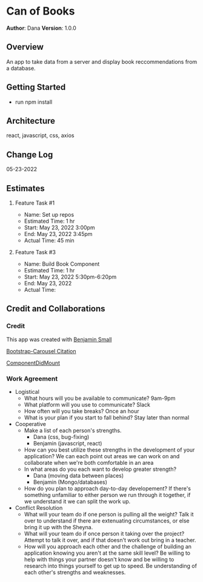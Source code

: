 # Can of Books

**Author**: Dana
**Version**: 1.0.0

## Overview

An app to take data from a server and display book reccommendations from a database.

## Getting Started

- run npm install

## Architecture

react, javascript, css, axios

## Change Log

05-23-2022

## Estimates

1. Feature Task #1
   - Name: Set up repos
   - Estimated Time: 1 hr
   - Start: May 23, 2022 3:00pm
   - End: May 23, 2022 3:45pm
   - Actual Time: 45 min

2. Feature Task #3
   - Name: Build Book Component
   - Estimated Time: 1 hr
   - Start: May 23, 2022 5:30pm-6:20pm
   - End: May 23, 2022
   - Actual Time:

## Credit and Collaborations

### Credit

This app was created with [Benjamin Small](https://github.com/BenjaminSmall94)

[Bootstrap-Carousel Citation](https://react-bootstrap.github.io/components/carousel/)

[ComponentDidMount](https://medium.com/@felippenardi/how-to-do-componentdidmount-with-react-hooks-553ba39d1571)

### Work Agreement

- Logistical
  - What hours will you be available to communicate? 9am-9pm
  - What platform will you use to communicate? Slack
  - How often will you take breaks? Once an hour
  - What is your plan if you start to fall behind? Stay later than normal
- Cooperative
  - Make a list of each person's strengths.
    - Dana (css, bug-fixing)
    - Benjamin (javascript, react)
  - How can you best utilize these strengths in the development of your application? We can each point out areas we can work on and collaborate when we're both comfortable in an area
  - In what areas do you each want to develop greater strength?
    - Dana (moving data between places)
    - Benjamin (Mongo/databases)
  - How do you plan to approach day-to-day developement? If there's something unfamiliar to either person we run through it together, if we understand it we can split the work up.
- Conflict Resolution
  - What will your team do if one person is pulling all the weight? Talk it over to understand if there are extenuating circumstances, or else bring it up with the Sheyna.
  - What will your team do if once person it taking over the project? Attempt to talk it over, and if that doesn't work out bring in a teacher.
  - How will you approach each other and the challenge of building an application knowing you aren't at the same skill level? Be willing to help with things your partner doesn't know and be willing to research into things yourself to get up to speed. Be understanding of each other's strengths and weaknesses.
